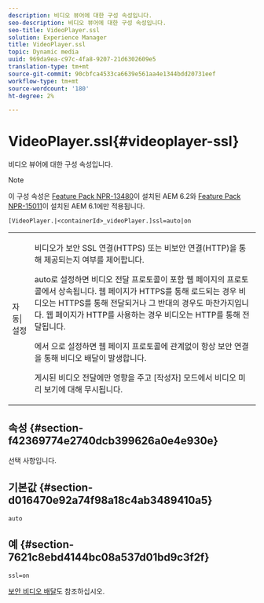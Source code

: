 ```yaml
---
description: 비디오 뷰어에 대한 구성 속성입니다.
seo-description: 비디오 뷰어에 대한 구성 속성입니다.
seo-title: VideoPlayer.ssl
solution: Experience Manager
title: VideoPlayer.ssl
topic: Dynamic media
uuid: 969da9ea-c97c-4fa8-9207-21d6302609e5
translation-type: tm+mt
source-git-commit: 90cbfca4533ca6639e561aa4e1344bdd20731eef
workflow-type: tm+mt
source-wordcount: '180'
ht-degree: 2%

---
```



# VideoPlayer.ssl{#videoplayer-ssl}

비디오 뷰어에 대한 구성 속성입니다.

>[!NOTE]
>
>이 구성 속성은 [Feature Pack NPR-13480](https://www.adobeaemcloud.com/content/marketplace/marketplaceProxy.html?packagePath=/content/companies/public/adobe/packages/cq620/featurepack/cq-6.2.0-featurepack-13480)이 설치된 AEM 6.2와 [Feature Pack NPR-15011](https://www.adobeaemcloud.com/content/marketplace/marketplaceProxy.html?packagePath=/content/companies/public/adobe/packages/cq610/featurepack/cq-6.1.0-featurepack-15011)이 설치된 AEM 6.1에만 적용됩니다.

`[VideoPlayer.|<containerId>_videoPlayer.]ssl=auto|on`

<table id="table_C616483932C2482CA9794DDD7313FD7C"> 
 <tbody> 
  <tr> 
   <td colname="col1"> <p> <span class="codeph"> 자동|설정</span> </p> </td> 
   <td colname="col2"> <p> 비디오가 보안 SSL 연결(HTTPS) 또는 비보안 연결(HTTP)을 통해 제공되는지 여부를 제어합니다. </p> <p><span class="codeph"> auto</span>로 설정하면 비디오 전달 프로토콜이 포함 웹 페이지의 프로토콜에서 상속됩니다. 웹 페이지가 HTTPS를 통해 로드되는 경우 비디오는 HTTPS를 통해 전달되거나 그 반대의 경우도 마찬가지입니다. 웹 페이지가 HTTP를 사용하는 경우 비디오는 HTTP를 통해 전달됩니다. </p> <p></span>에서 <span class="codeph">으로 설정하면 웹 페이지 프로토콜에 관계없이 항상 보안 연결을 통해 비디오 배달이 발생합니다. </span></p> <p>게시된 비디오 전달에만 영향을 주고 [작성자] 모드에서 비디오 미리 보기에 대해 무시됩니다. </p> </td> 
  </tr> 
 </tbody> 
</table>

## 속성 {#section-f42369774e2740dcb399626a0e4e930e}

선택 사항입니다.

## 기본값 {#section-d016470e92a74f98a18c4ab3489410a5}

`auto`

## 예 {#section-7621c8ebd4144bc08a537d01bd9c3f2f}

```
ssl=on
```

<!--<a id="section_5943AC73316749C68761FF7F74DA7547"></a>-->

[보안 비디오 배달](../../../c-html5-s7-aem-asset-viewers/c-html5-video-reference/c-html5-video-viewer-20-securevideodelivery.md#concept-cf9d1346a07d4429b0c6c32c9cac50ff)도 참조하십시오.
